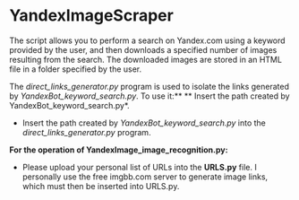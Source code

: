 # YandexImageScraper
The script allows you to perform a search on Yandex.com using a keyword provided by the user, and then downloads a specified number of images resulting from the search. The downloaded images are stored in an HTML file in a folder specified by the user.

The *direct_links_generator.py* program is used to isolate the links generated by *YandexBot_keyword_search.py*. To use it:** ** Insert the path created by YandexBot_keyword_search.py*.
- Insert the path created by *YandexBot_keyword_search.py* into the *direct_links_generator.py* program.

**For the operation of YandexImage_image_recognition.py:**
- Please upload your personal list of URLs into the **URLS.py** file. I personally use the free imgbb.com server to generate image links, which must then be inserted into URLS.py.
